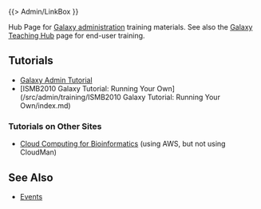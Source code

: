{{> Admin/LinkBox }}

Hub Page for [Galaxy administration](/src/admin/index.md) training materials. See also the [Galaxy Teaching Hub](/src/teach/index.md) page for end-user training.

## Tutorials

* [Galaxy Admin Tutorial](/src/admin/training/galaxy-admin-tutorial/index.md)
* [ISMB2010 Galaxy Tutorial: Running Your Own](/src/admin/training/ISMB2010 Galaxy Tutorial: Running Your Own/index.md)

### Tutorials on Other Sites

* [Cloud Computing for Bioinformatics](http://training.bioinformatics.ucdavis.edu/docs/2012/05/AWS/index.html) (using AWS, but not using CloudMan)

## See Also

* [Events](/src/events/index.md)


